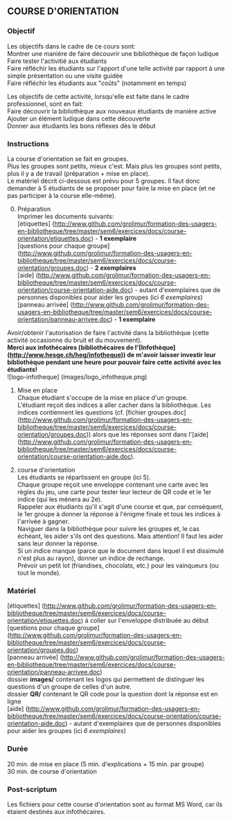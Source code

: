 ## COURSE D'ORIENTATION

### Objectif
Les objectifs dans le cadre de ce cours sont:   
Montrer une manière de faire découvrir une bibliothèque de façon ludique   
Faire tester l'activitié aux étudiants   
Faire réfléchir les étudiants sur l'apport d'une telle activité par rapport à une simple présentation ou une visite guidée   
Faire réfléchir les étudiants aux "coûts" (notamment en temps)   

Les objectifs de cette activité, lorsqu'elle est faite dans le cadre professionnel, sont en fait:   
Faire découvrir la bibliothèque aux nouveaux étudiants de manière active   
Ajouter un élément ludique dans cette découverte   
Donner aux étudiants les bons réflexes dès le début   

### Instructions
La course d'orientation se fait en groupes.   
Plus les groupes sont petits, mieux c'est. Mais plus les groupes sont petits, plus il y a de travail (préparation + mise en place).   
Le matériel décrit ci-dessous est prévu pour 5 groupes. Il faut donc demander à 5 étudiants de se proposer pour faire la mise en place (et ne pas participer à la course elle-même).

0. Préparation   
Imprimer les documents suivants:   
[étiquettes] (http://www.github.com/grolimur/formation-des-usagers-en-bibliotheque/tree/master/sem6/exercices/docs/course-orientation/etiquettes.doc) - **1 exemplaire**   
[questions pour chaque groupe] (http://www.github.com/grolimur/formation-des-usagers-en-bibliotheque/tree/master/sem6/exercices/docs/course-orientation/groupes.doc) - **2 exemplaires**   
[aide] (http://www.github.com/grolimur/formation-des-usagers-en-bibliotheque/tree/master/sem6/exercices/docs/course-orientation/course-orientation-aide.doc) - autant d'exemplaires que de personnes disponibles pour aider les groupes (ici *6 exemplaires*)   
[panneau arrivée] (http://www.github.com/grolimur/formation-des-usagers-en-bibliotheque/tree/master/sem6/exercices/docs/course-orientation/panneau-arrivee.doc) - **1 exemplaire**   

Avoir/obtenir l'autorisation de faire l'activité dans la bibliothèque (cette activité occasionne du bruit et du mouvement).   
**Merci aux infothécaires (bibliothécaires de l'[Infothèque] (http://www.hesge.ch/heg/infotheque)) de m'avoir laisser investir leur bibliothèque pendant une heure pour pouvoir faire cette activité avec les étudiants!**   
![logo-infotheque] (images/logo_infotheque.png)   

1. Mise en place   
Chaque étudiant s'occupe de la mise en place d'un groupe.   
L'étudiant reçoit des indices à aller cacher dans la bibliothèque. Les indices contiennent les questions (cf. [fichier groupes.doc] (http://www.github.com/grolimur/formation-des-usagers-en-bibliotheque/tree/master/sem6/exercices/docs/course-orientation/groupes.doc)) alors que les réponses sont dans l'[aide] (http://www.github.com/grolimur/formation-des-usagers-en-bibliotheque/tree/master/sem6/exercices/docs/course-orientation/course-orientation-aide.doc).   

2. course d'orientation   
Les étudiants se répartissent en groupe (ici 5).   
Chaque groupe reçoit une enveloppe contenant une carte avec les règles du jeu, une carte pour tester leur lecteur de QR code et le 1er indice (qui les ménera au 2e).   
Rappeler aux étudiants qu'il s'agit d'une course et que, par conséquent, le 1er groupe à donner la réponse à l'énigme finale et tous les indices à l'arrivée à gagner.   
Naviguer dans la bibliothèque pour suivre les groupes et, le cas échéant, les aider s'ils ont des questions. Mais attention! Il faut les aider sans leur donner la réponse.   
Si un indice manque (parce que le document dans lequel il est dissimulé n'est plus au rayon), donner un indice de rechange.   
Prévoir un petit lot (friandises, chocolats, etc.) pour les vainqueurs (ou tout le monde).   

### Matériel
[étiquettes] (http://www.github.com/grolimur/formation-des-usagers-en-bibliotheque/tree/master/sem6/exercices/docs/course-orientation/etiquettes.doc) à coller sur l'enveloppe distribuée au début   
[questions pour chaque groupe] (http://www.github.com/grolimur/formation-des-usagers-en-bibliotheque/tree/master/sem6/exercices/docs/course-orientation/groupes.doc)   
[panneau arrivée] (http://www.github.com/grolimur/formation-des-usagers-en-bibliotheque/tree/master/sem6/exercices/docs/course-orientation/panneau-arrivee.doc)   
dossier **images/** contenant les logos qui permettent de distinguer les questions d'un groupe de celles d'un autre.   
dossier **QR/** contenant le QR code pour la question dont la réponse est en ligne   
[aide] (http://www.github.com/grolimur/formation-des-usagers-en-bibliotheque/tree/master/sem6/exercices/docs/course-orientation/course-orientation-aide.doc) - autant d'exemplaires que de personnes disponibles pour aider les groupes (ici *6 exemplaires*)   

### Durée
20 min. de mise en place (5 min. d'explications + 15 min. par groupe)   
30 min. de course d'orientation

### Post-scriptum
Les fichiers pour cette course d'orientation sont au format MS Word, car ils étaient destinés aux infothécaires.   
